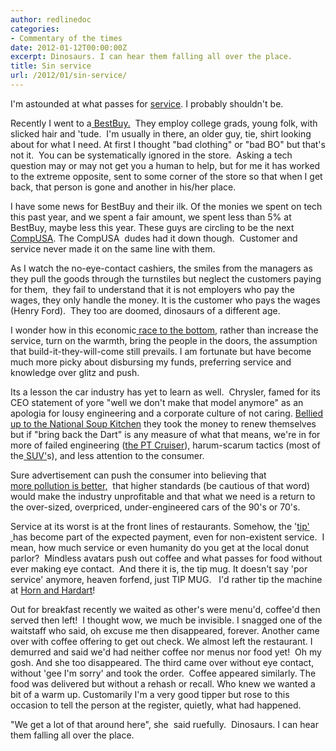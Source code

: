 ```yaml
---
author: redlinedoc
categories:
- Commentary of the times
date: 2012-01-12T00:00:00Z
excerpt: Dinosaurs. I can hear them falling all over the place.
title: Sin service
url: /2012/01/sin-service/
---
```


I'm astounded at what passes for [service][1]. I probably shouldn't be.

Recently I went to a[ BestBuy.][2]  They employ college grads, young folk, with slicked hair and 'tude.  I'm usually in there, an older guy, tie, shirt looking about for what I need. At first I thought "bad clothing" or "bad BO" but that's not it.  You can be systematically ignored in the store.  Asking a tech question may or may not get you a human to help, but for me it has worked to the extreme opposite, sent to some corner of the store so that when I get back, that person is gone and another in his/her place.

I have some news for BestBuy and their ilk. Of the monies we spent on tech this past year, and we spent a fair amount, we spent less than 5% at BestBuy, maybe less this year. These guys are circling to be the next [CompUSA][3]. The CompUSA  dudes had it down though.  Customer and service never made it on the same line with them.

As I watch the no-eye-contact cashiers, the smiles from the managers as they pull the goods through the turnstiles but neglect the customers paying for them,  they fail to understand that it is not employers who pay the wages, they only handle the money. It is the customer who pays the wages (Henry Ford).  They too are doomed, dinosaurs of a different age.

I wonder how in this economic[ race to the bottom][4], rather than increase the service, turn on the warmth, bring the people in the doors, the assumption that build-it-they-will-come still prevails. I am fortunate but have become much more picky about disbursing my funds, preferring service and knowledge over glitz and push.

Its a lesson the car industry has yet to learn as well.  Chrysler, famed for its CEO statement of yore "well we don't make that model anymore" as an apologia for lousy engineering and a corporate culture of not caring. [Bellied up to the National Soup Kitchen][5] they took the money to renew themselves but if "bring back the Dart" is any measure of what that means, we're in for more of failed engineering ([the PT Cruiser][6]), harum-scarum tactics (most of the[ SUV'][7]s), and less attention to the consumer.

Sure advertisement can push the consumer into believing that [more pollution is better,][8]  that higher standards (be cautious of that word) would make the industry unprofitable and that what we need is a return to the over-sized, overpriced, under-engineered cars of the 90's or 70's.

Service at its worst is at the front lines of restaurants. Somehow, the '[tip'  ][9]has become part of the expected payment, even for non-existent service.  I mean, how much service or even humanity do you get at the local donut parlor?  Mindless avatars push out coffee and what passes for food without ever making eye contact.  And there it is, the tip mug. It doesn't say 'por service' anymore, heaven forfend, just TIP MUG.   I'd rather tip the machine at [Horn and Hardart][10]!

Out for breakfast recently we waited as other's were menu'd, coffee'd then served then left!  I thought wow, we much be invisible. I snagged one of the waitstaff who said, oh excuse me then disappeared, forever. Another came over with coffee offering to get out check. We almost left the restaurant. I demurred and said we'd had neither coffee nor menus nor food yet!  Oh my gosh. And she too disappeared. The third came over without eye contact, without 'gee I'm sorry' and took the order.  Coffee appeared similarly. The food was delivered but without a rehash or recall. Who knew we wanted a bit of a warm up. Customarily I'm a very good tipper but rose to this occasion to tell the person at the register, quietly, what had happened.

"We get a lot of that around here", she  said ruefully.  Dinosaurs. I can hear them falling all over the place.

 [1]: http://oxforddictionaries.com/definition/service?q=service
 [2]: http://www.bestbuy.com
 [3]: http://news.cnet.com/8301-10784_3-9831235-7.html
 [4]: http://www.cjr.org/the_audit/the_race_to_the_bottom.php?page=all
 [5]: http://hotair.com/archives/2011/05/27/the-fake-chrysler-loan-payoff/
 [6]: http://www.huffingtonpost.com/2010/07/09/chryslers-pt-cruiser-symb_n_641383.html
 [7]: http://www.wired.com/autopia/2009/04/the-new-j8-mils/
 [8]: http://www.evsroll.com/Car_pollution_facts.html
 [9]: http://www.npr.org/blogs/money/2011/06/24/137346289/why-we-tip
 [10]: http://www.theautomat.net/
